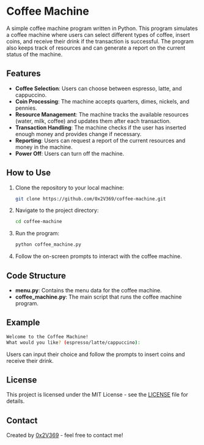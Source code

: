 
# Coffee Machine

A simple coffee machine program written in Python. This program simulates a coffee machine where users can select different types of coffee, insert coins, and receive their drink if the transaction is successful. The program also keeps track of resources and can generate a report on the current status of the machine.

## Features

- **Coffee Selection**: Users can choose between espresso, latte, and cappuccino.
- **Coin Processing**: The machine accepts quarters, dimes, nickels, and pennies.
- **Resource Management**: The machine tracks the available resources (water, milk, coffee) and updates them after each transaction.
- **Transaction Handling**: The machine checks if the user has inserted enough money and provides change if necessary.
- **Reporting**: Users can request a report of the current resources and money in the machine.
- **Power Off**: Users can turn off the machine.

## How to Use

1. Clone the repository to your local machine:
    ```sh
    git clone https://github.com/0x2V369/coffee-machine.git
    ```

2. Navigate to the project directory:
    ```sh
    cd coffee-machine
    ```

3. Run the program:
    ```sh
    python coffee_machine.py
    ```

4. Follow the on-screen prompts to interact with the coffee machine.

## Code Structure

- **menu.py**: Contains the menu data for the coffee machine.
- **coffee_machine.py**: The main script that runs the coffee machine program.

## Example

```sh
Welcome to the Coffee Machine!
What would you like? (espresso/latte/cappuccino):
```

Users can input their choice and follow the prompts to insert coins and receive their drink.

## License

This project is licensed under the MIT License - see the [LICENSE](LICENSE) file for details.

## Contact

Created by [0x2V369](https://github.com/0x2V369) - feel free to contact me!

